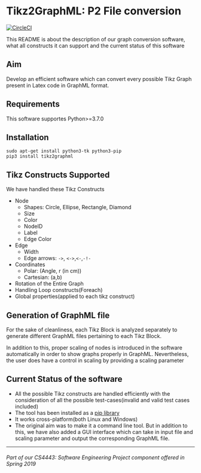 # Tikz2GraphML: P2 File conversion
[![CircleCI](https://circleci.com/gh/ysahil97/tikz-to-yed-graphml/tree/master.svg?style=svg)](https://circleci.com/gh/ysahil97/tikz-to-yed-graphml/tree/master)


This README is about the description of our graph conversion software, what all constructs it can support and the current status of this software


## Aim

Develop an efficient software which can convert every possible Tikz Graph present in Latex code in GraphML format.

## Requirements

This software supportes Python>=3.7.0

## Installation

```
sudo apt-get install python3-tk python3-pip
pip3 install tikz2graphml
```

## Tikz Constructs Supported

We have handled these Tikz Constructs
* Node
	* Shapes: Circle, Ellipse, Rectangle, Diamond
	* Size
	* Color
	* NodeID
	* Label
	* Edge Color
* Edge
	* Width
	* Edge arrows: `->`, `<->`,`<-`,`-!-`
* Coordinates
	* Polar: (Angle, r (in cm))
	* Cartesian: (a,b)
* Rotation of the Entire Graph
* Handling Loop constructs(Foreach)
* Global properties(applied to each tikz construct)

## Generation of GraphML file
For the sake of cleanliness, each Tikz Block is analyzed separately to generate different GraphML files pertaining to each Tikz Block.

In addition to this, proper scaling of nodes is introduced in the software automatically in order to show graphs properly in GraphML. Nevertheless, the user does have a control in scaling by providing a scaling parameter


## Current Status of the software

* All the possible Tikz constructs are handled efficiently with the consideration of all the possible test-cases(invalid and valid test cases included)
* The tool has been installed as a [pip library](https://pypi.org/project/tikz2graphml/)
* It works cross-platform(both Linux and Windows)
* The original aim was to make it a command line tool. But in addition to this, we have also added a GUI interface which can take in input file and scaling parameter and output the corresponding GraphML file.

-------
###### Part of our CS4443: Software Engineering Project component offered in Spring 2019
